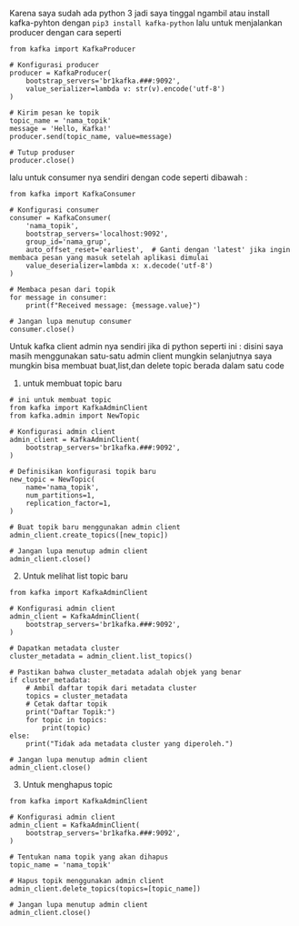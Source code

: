 Karena saya sudah ada python 3 jadi saya tinggal ngambil atau install kafka-pyhton dengan `pip3 install kafka-python`
lalu untuk menjalankan producer dengan cara seperti 
```
from kafka import KafkaProducer

# Konfigurasi producer
producer = KafkaProducer(
    bootstrap_servers='br1kafka.###:9092',
    value_serializer=lambda v: str(v).encode('utf-8')
)

# Kirim pesan ke topik
topic_name = 'nama_topik'
message = 'Hello, Kafka!'
producer.send(topic_name, value=message)

# Tutup produser
producer.close()

```

lalu untuk consumer nya sendiri dengan code seperti dibawah : 

```
from kafka import KafkaConsumer

# Konfigurasi consumer
consumer = KafkaConsumer(
    'nama_topik',
    bootstrap_servers='localhost:9092',
    group_id='nama_grup',
    auto_offset_reset='earliest',  # Ganti dengan 'latest' jika ingin membaca pesan yang masuk setelah aplikasi dimulai
    value_deserializer=lambda x: x.decode('utf-8')
)

# Membaca pesan dari topik
for message in consumer:
    print(f"Received message: {message.value}")

# Jangan lupa menutup consumer
consumer.close()

```

Untuk kafka client admin nya sendiri jika di python seperti ini :
disini saya masih menggunakan satu-satu admin client mungkin selanjutnya saya mungkin bisa membuat buat,list,dan delete topic berada dalam satu code

1. untuk membuat topic baru

```
# ini untuk membuat topic
from kafka import KafkaAdminClient
from kafka.admin import NewTopic

# Konfigurasi admin client
admin_client = KafkaAdminClient(
    bootstrap_servers='br1kafka.###:9092',
)

# Definisikan konfigurasi topik baru
new_topic = NewTopic(
    name='nama_topik',
    num_partitions=1,
    replication_factor=1,
)

# Buat topik baru menggunakan admin client
admin_client.create_topics([new_topic])

# Jangan lupa menutup admin client
admin_client.close()

```
2. Untuk melihat list topic baru

```
from kafka import KafkaAdminClient

# Konfigurasi admin client
admin_client = KafkaAdminClient(
    bootstrap_servers='br1kafka.###:9092',
)

# Dapatkan metadata cluster
cluster_metadata = admin_client.list_topics()

# Pastikan bahwa cluster_metadata adalah objek yang benar
if cluster_metadata:
    # Ambil daftar topik dari metadata cluster
    topics = cluster_metadata
    # Cetak daftar topik
    print("Daftar Topik:")
    for topic in topics:
        print(topic)
else:
    print("Tidak ada metadata cluster yang diperoleh.")

# Jangan lupa menutup admin client
admin_client.close()

```

3. Untuk menghapus topic

```
from kafka import KafkaAdminClient

# Konfigurasi admin client
admin_client = KafkaAdminClient(
    bootstrap_servers='br1kafka.###:9092',
)

# Tentukan nama topik yang akan dihapus
topic_name = 'nama_topik'

# Hapus topik menggunakan admin client
admin_client.delete_topics(topics=[topic_name])

# Jangan lupa menutup admin client
admin_client.close()


```


